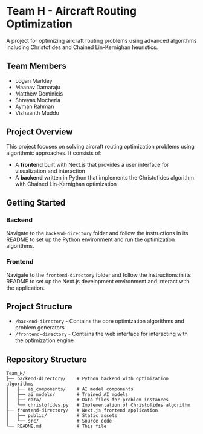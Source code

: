 # Team H - Aircraft Routing Optimization

A project for optimizing aircraft routing problems using advanced algorithms including Christofides and Chained Lin-Kernighan heuristics.

## Team Members
- Logan Markley
- Maanav Damaraju
- Matthew Dominicis
- Shreyas Mocherla
- Ayman Rahman
- Vishaanth Muddu

## Project Overview
This project focuses on solving aircraft routing optimization problems using algorithmic approaches. It consists of:

- A **frontend** built with Next.js that provides a user interface for visualization and interaction
- A **backend** written in Python that implements the Christofides algorithm with Chained Lin-Kernighan optimization

## Getting Started

### Backend
Navigate to the `backend-directory` folder and follow the instructions in its README to set up the Python environment and run the optimization algorithms.

### Frontend
Navigate to the `frontend-directory` folder and follow the instructions in its README to set up the Next.js development environment and interact with the application.

## Project Structure
- `/backend-directory` - Contains the core optimization algorithms and problem generators
- `/frontend-directory` - Contains the web interface for interacting with the optimization engine

## Repository Structure
```
Team_H/
├── backend-directory/    # Python backend with optimization algorithms
│   ├── ai_components/    # AI model components
│   ├── ai_models/        # Trained AI models
│   ├── data/             # Data files for problem instances
│   └── christofides.py   # Implementation of Christofides algorithm
├── frontend-directory/   # Next.js frontend application
│   ├── public/           # Static assets
│   └── src/              # Source code
└── README.md             # This file
```
